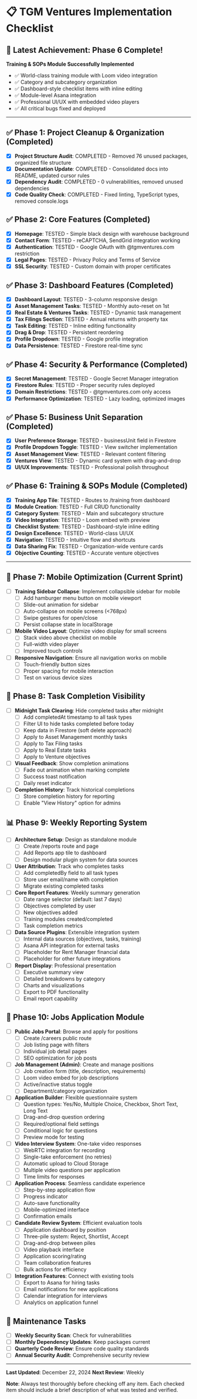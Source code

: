 # 📋 TGM Ventures Implementation Checklist

## 🎉 Latest Achievement: Phase 6 Complete!
**Training & SOPs Module Successfully Implemented** 
- ✅ World-class training module with Loom video integration
- ✅ Category and subcategory organization
- ✅ Dashboard-style checklist items with inline editing
- ✅ Module-level Asana integration
- ✅ Professional UI/UX with embedded video players
- ✅ All critical bugs fixed and deployed

---

## ✅ Phase 1: Project Cleanup & Organization (Completed)
- [x] **Project Structure Audit**: COMPLETED - Removed 76 unused packages, organized file structure
- [x] **Documentation Update**: COMPLETED - Consolidated docs into README, updated cursor rules
- [x] **Dependency Audit**: COMPLETED - 0 vulnerabilities, removed unused dependencies
- [x] **Code Quality Check**: COMPLETED - Fixed linting, TypeScript types, removed console.logs

## ✅ Phase 2: Core Features (Completed)
- [x] **Homepage**: TESTED - Simple black design with warehouse background
- [x] **Contact Form**: TESTED - reCAPTCHA, SendGrid integration working
- [x] **Authentication**: TESTED - Google OAuth with @tgmventures.com restriction
- [x] **Legal Pages**: TESTED - Privacy Policy and Terms of Service
- [x] **SSL Security**: TESTED - Custom domain with proper certificates

## ✅ Phase 3: Dashboard Features (Completed)
- [x] **Dashboard Layout**: TESTED - 3-column responsive design
- [x] **Asset Management Tasks**: TESTED - Monthly auto-reset on 1st
- [x] **Real Estate & Ventures Tasks**: TESTED - Dynamic task management
- [x] **Tax Filings Section**: TESTED - Annual returns with property tax
- [x] **Task Editing**: TESTED - Inline editing functionality
- [x] **Drag & Drop**: TESTED - Persistent reordering
- [x] **Profile Dropdown**: TESTED - Google profile integration
- [x] **Data Persistence**: TESTED - Firestore real-time sync

## ✅ Phase 4: Security & Performance (Completed)
- [x] **Secret Management**: TESTED - Google Secret Manager integration
- [x] **Firestore Rules**: TESTED - Proper security rules deployed
- [x] **Domain Restrictions**: TESTED - @tgmventures.com only access
- [x] **Performance Optimization**: TESTED - Lazy loading, optimized images

## ✅ Phase 5: Business Unit Separation (Completed)
- [x] **User Preference Storage**: TESTED - businessUnit field in Firestore
- [x] **Profile Dropdown Toggle**: TESTED - View switcher implementation
- [x] **Asset Management View**: TESTED - Relevant content filtering
- [x] **Ventures View**: TESTED - Dynamic card system with drag-and-drop
- [x] **UI/UX Improvements**: TESTED - Professional polish throughout

## ✅ Phase 6: Training & SOPs Module (Completed)
- [x] **Training App Tile**: TESTED - Routes to /training from dashboard
- [x] **Module Creation**: TESTED - Full CRUD functionality
- [x] **Category System**: TESTED - Main and subcategory structure
- [x] **Video Integration**: TESTED - Loom embed with preview
- [x] **Checklist System**: TESTED - Dashboard-style inline editing
- [x] **Design Excellence**: TESTED - World-class UI/UX
- [x] **Navigation**: TESTED - Intuitive flow and shortcuts
- [x] **Data Sharing Fix**: TESTED - Organization-wide venture cards
- [x] **Objective Counting**: TESTED - Accurate venture objectives

---

## 📱 Phase 7: Mobile Optimization (Current Sprint)
- [ ] **Training Sidebar Collapse**: Implement collapsible sidebar for mobile
  - [ ] Add hamburger menu button on mobile viewport
  - [ ] Slide-out animation for sidebar
  - [ ] Auto-collapse on mobile screens (<768px)
  - [ ] Swipe gestures for open/close
  - [ ] Persist collapse state in localStorage
- [ ] **Mobile Video Layout**: Optimize video display for small screens
  - [ ] Stack video above checklist on mobile
  - [ ] Full-width video player
  - [ ] Improved touch controls
- [ ] **Responsive Navigation**: Ensure all navigation works on mobile
  - [ ] Touch-friendly button sizes
  - [ ] Proper spacing for mobile interaction
  - [ ] Test on various device sizes

## 🌙 Phase 8: Task Completion Visibility
- [ ] **Midnight Task Clearing**: Hide completed tasks after midnight
  - [ ] Add completedAt timestamp to all task types
  - [ ] Filter UI to hide tasks completed before today
  - [ ] Keep data in Firestore (soft delete approach)
  - [ ] Apply to Asset Management monthly tasks
  - [ ] Apply to Tax Filing tasks
  - [ ] Apply to Real Estate tasks
  - [ ] Apply to Venture objectives
- [ ] **Visual Feedback**: Show completion animations
  - [ ] Fade out animation when marking complete
  - [ ] Success toast notification
  - [ ] Daily reset indicator
- [ ] **Completion History**: Track historical completions
  - [ ] Store completion history for reporting
  - [ ] Enable "View History" option for admins

## 📊 Phase 9: Weekly Reporting System
- [ ] **Architecture Setup**: Design as standalone module
  - [ ] Create /reports route and page
  - [ ] Add Reports app tile to dashboard
  - [ ] Design modular plugin system for data sources
- [ ] **User Attribution**: Track who completes tasks
  - [ ] Add completedBy field to all task types
  - [ ] Store user email/name with completion
  - [ ] Migrate existing completed tasks
- [ ] **Core Report Features**: Weekly summary generation
  - [ ] Date range selector (default: last 7 days)
  - [ ] Objectives completed by user
  - [ ] New objectives added
  - [ ] Training modules created/completed
  - [ ] Task completion metrics
- [ ] **Data Source Plugins**: Extensible integration system
  - [ ] Internal data sources (objectives, tasks, training)
  - [ ] Asana API integration for external tasks
  - [ ] Placeholder for Rent Manager financial data
  - [ ] Placeholder for other future integrations
- [ ] **Report Display**: Professional presentation
  - [ ] Executive summary view
  - [ ] Detailed breakdowns by category
  - [ ] Charts and visualizations
  - [ ] Export to PDF functionality
  - [ ] Email report capability

## 💼 Phase 10: Jobs Application Module
- [ ] **Public Jobs Portal**: Browse and apply for positions
  - [ ] Create /careers public route
  - [ ] Job listing page with filters
  - [ ] Individual job detail pages
  - [ ] SEO optimization for job posts
- [ ] **Job Management (Admin)**: Create and manage positions
  - [ ] Job creation form (title, description, requirements)
  - [ ] Loom video embed for job descriptions
  - [ ] Active/inactive status toggle
  - [ ] Department/category organization
- [ ] **Application Builder**: Flexible questionnaire system
  - [ ] Question types: Yes/No, Multiple Choice, Checkbox, Short Text, Long Text
  - [ ] Drag-and-drop question ordering
  - [ ] Required/optional field settings
  - [ ] Conditional logic for questions
  - [ ] Preview mode for testing
- [ ] **Video Interview System**: One-take video responses
  - [ ] WebRTC integration for recording
  - [ ] Single-take enforcement (no retries)
  - [ ] Automatic upload to Cloud Storage
  - [ ] Multiple video questions per application
  - [ ] Time limits for responses
- [ ] **Application Process**: Seamless candidate experience
  - [ ] Step-by-step application flow
  - [ ] Progress indicator
  - [ ] Auto-save functionality
  - [ ] Mobile-optimized interface
  - [ ] Confirmation emails
- [ ] **Candidate Review System**: Efficient evaluation tools
  - [ ] Application dashboard by position
  - [ ] Three-pile system: Reject, Shortlist, Accept
  - [ ] Drag-and-drop between piles
  - [ ] Video playback interface
  - [ ] Application scoring/rating
  - [ ] Team collaboration features
  - [ ] Bulk actions for efficiency
- [ ] **Integration Features**: Connect with existing tools
  - [ ] Export to Asana for hiring tasks
  - [ ] Email notifications for new applications
  - [ ] Calendar integration for interviews
  - [ ] Analytics on application funnel

## 🔧 Maintenance Tasks
- [ ] **Weekly Security Scan**: Check for vulnerabilities
- [ ] **Monthly Dependency Updates**: Keep packages current
- [ ] **Quarterly Code Review**: Ensure code quality standards
- [ ] **Annual Security Audit**: Comprehensive security review

---

**Last Updated**: December 22, 2024
**Next Review**: Weekly

**Note**: Always test thoroughly before checking off any item. Each checked item should include a brief description of what was tested and verified.